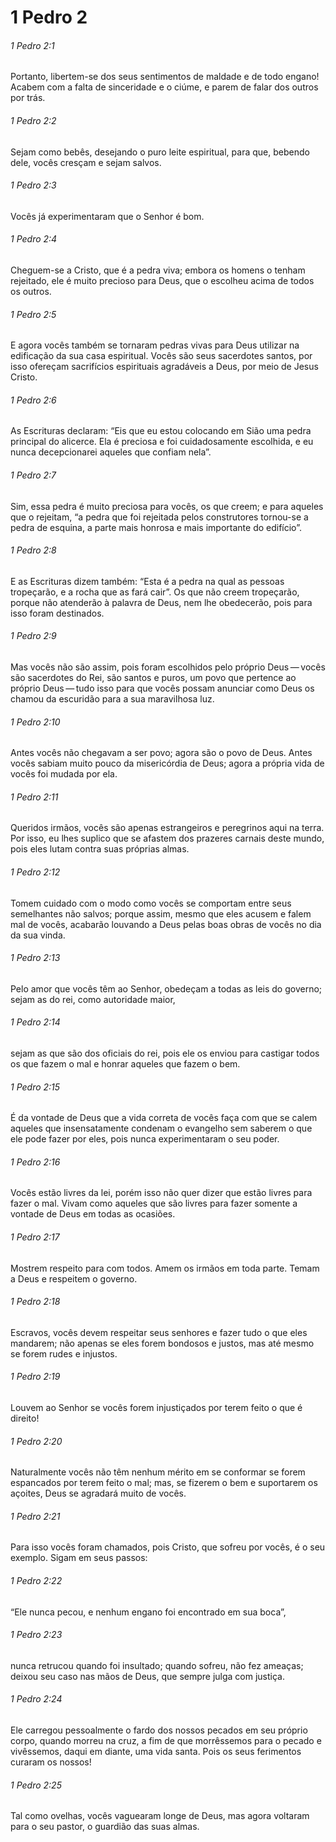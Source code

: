 # 1 Pedro 2

###### 1 Pedro 2:1

Portanto, libertem-se dos seus sentimentos de maldade e de todo engano! Acabem com a falta de sinceridade e o ciúme, e parem de falar dos outros por trás.

###### 1 Pedro 2:2

Sejam como bebês, desejando o puro leite espiritual, para que, bebendo dele, vocês cresçam e sejam salvos.

###### 1 Pedro 2:3

Vocês já experimentaram que o Senhor é bom.

###### 1 Pedro 2:4

Cheguem-se a Cristo, que é a pedra viva; embora os homens o tenham rejeitado, ele é muito precioso para Deus, que o escolheu acima de todos os outros.

###### 1 Pedro 2:5

E agora vocês também se tornaram pedras vivas para Deus utilizar na edificação da sua casa espiritual. Vocês são seus sacerdotes santos, por isso ofereçam sacrifícios espirituais agradáveis a Deus, por meio de Jesus Cristo.

###### 1 Pedro 2:6

As Escrituras declaram: “Eis que eu estou colocando em Sião uma pedra principal do alicerce. Ela é preciosa e foi cuidadosamente escolhida, e eu nunca decepcionarei aqueles que confiam nela”.

###### 1 Pedro 2:7

Sim, essa pedra é muito preciosa para vocês, os que creem; e para aqueles que o rejeitam, “a pedra que foi rejeitada pelos construtores tornou-se a pedra de esquina, a parte mais honrosa e mais importante do edifício”.

###### 1 Pedro 2:8

E as Escrituras dizem também: “Esta é a pedra na qual as pessoas tropeçarão, e a rocha que as fará cair”. Os que não creem tropeçarão, porque não atenderão à palavra de Deus, nem lhe obedecerão, pois para isso foram destinados.

###### 1 Pedro 2:9

Mas vocês não são assim, pois foram escolhidos pelo próprio Deus — vocês são sacerdotes do Rei, são santos e puros, um povo que pertence ao próprio Deus — tudo isso para que vocês possam anunciar como Deus os chamou da escuridão para a sua maravilhosa luz.

###### 1 Pedro 2:10

Antes vocês não chegavam a ser povo; agora são o povo de Deus. Antes vocês sabiam muito pouco da misericórdia de Deus; agora a própria vida de vocês foi mudada por ela.

###### 1 Pedro 2:11

Queridos irmãos, vocês são apenas estrangeiros e peregrinos aqui na terra. Por isso, eu lhes suplico que se afastem dos prazeres carnais deste mundo, pois eles lutam contra suas próprias almas.

###### 1 Pedro 2:12

Tomem cuidado com o modo como vocês se comportam entre seus semelhantes não salvos; porque assim, mesmo que eles acusem e falem mal de vocês, acabarão louvando a Deus pelas boas obras de vocês no dia da sua vinda.

###### 1 Pedro 2:13

Pelo amor que vocês têm ao Senhor, obedeçam a todas as leis do governo; sejam as do rei, como autoridade maior,

###### 1 Pedro 2:14

sejam as que são dos oficiais do rei, pois ele os enviou para castigar todos os que fazem o mal e honrar aqueles que fazem o bem.

###### 1 Pedro 2:15

É da vontade de Deus que a vida correta de vocês faça com que se calem aqueles que insensatamente condenam o evangelho sem saberem o que ele pode fazer por eles, pois nunca experimentaram o seu poder.

###### 1 Pedro 2:16

Vocês estão livres da lei, porém isso não quer dizer que estão livres para fazer o mal. Vivam como aqueles que são livres para fazer somente a vontade de Deus em todas as ocasiões.

###### 1 Pedro 2:17

Mostrem respeito para com todos. Amem os irmãos em toda parte. Temam a Deus e respeitem o governo.

###### 1 Pedro 2:18

Escravos, vocês devem respeitar seus senhores e fazer tudo o que eles mandarem; não apenas se eles forem bondosos e justos, mas até mesmo se forem rudes e injustos.

###### 1 Pedro 2:19

Louvem ao Senhor se vocês forem injustiçados por terem feito o que é direito!

###### 1 Pedro 2:20

Naturalmente vocês não têm nenhum mérito em se conformar se forem espancados por terem feito o mal; mas, se fizerem o bem e suportarem os açoites, Deus se agradará muito de vocês.

###### 1 Pedro 2:21

Para isso vocês foram chamados, pois Cristo, que sofreu por vocês, é o seu exemplo. Sigam em seus passos:

###### 1 Pedro 2:22

“Ele nunca pecou, e nenhum engano foi encontrado em sua boca”,

###### 1 Pedro 2:23

nunca retrucou quando foi insultado; quando sofreu, não fez ameaças; deixou seu caso nas mãos de Deus, que sempre julga com justiça.

###### 1 Pedro 2:24

Ele carregou pessoalmente o fardo dos nossos pecados em seu próprio corpo, quando morreu na cruz, a fim de que morrêssemos para o pecado e vivêssemos, daqui em diante, uma vida santa. Pois os seus ferimentos curaram os nossos!

###### 1 Pedro 2:25

Tal como ovelhas, vocês vaguearam longe de Deus, mas agora voltaram para o seu pastor, o guardião das suas almas.

